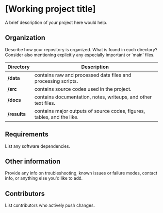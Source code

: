 # [Working project title]

A brief description of your project here would help.

## Organization

Describe how your repository is organized. What is found in each directory? Consider also mentioning explicitly any especially important or 'main' files.

Directory | Description 
---|---
**/data** | contains raw and processed data files and processing scripts.
**/src** | contains source codes used in the project.
**/docs** | contains documentation, notes, writeups, and other text files.
**/results** | contains major outputs of source codes, figures, tables, and the like.

## Requirements

List any software dependencies.

## Other information

Provide any info on troubleshooting, known issues or failure modes, contact info, or anything else you'd like to add.

## Contributors

List contributors who actively push changes.
